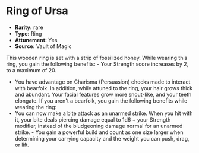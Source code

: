 
# Ring of Ursa

* **Rarity:** rare
* **Type:** Ring
* **Attunement:** Yes
* **Source:** Vault of Magic


This wooden ring is set with a strip of fossilized honey. While wearing this ring, you gain the following benefits: - Your Strength score increases by 2, to a maximum of 20.
- You have advantage on Charisma (Persuasion) checks made to interact with bearfolk. In addition, while attuned to the ring, your hair grows thick and abundant. Your facial features grow more snout-like, and your teeth elongate. If you aren't a bearfolk, you gain the following benefits while wearing the ring:
- You can now make a bite attack as an unarmed strike. When you hit with it, your bite deals piercing damage equal to 1d6 + your Strength modifier, instead of the bludgeoning damage normal for an unarmed strike. - You gain a powerful build and count as one size larger when determining your carrying capacity and the weight you can push, drag, or lift.
